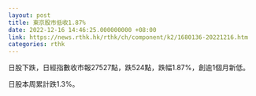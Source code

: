 ```yaml
---
layout: post
title: 東京股市低收1.87%
date: 2022-12-16 14:46:25.000000000 +08:00
link: https://news.rthk.hk/rthk/ch/component/k2/1680136-20221216.htm
categories: rthk
---
```


日股下跌，日經指數收市報27527點，跌524點，跌幅1.87%，創逾1個月新低。

日股本周累計跌1.3%。
